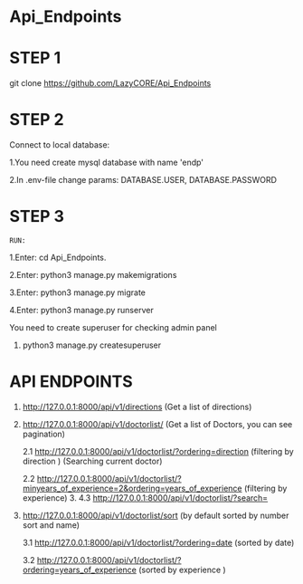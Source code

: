 # Api_Endpoints

# STEP 1
  git clone https://github.com/LazyCORE/Api_Endpoints
  
# STEP 2
  Connect to local database:
  
  1.You need create mysql database with name 'endp'
  
  2.In .env-file change params: DATABASE.USER, DATABASE.PASSWORD
  
# STEP 3 
    RUN:
  1.Enter: cd Api_Endpoints.
  
  2.Enter: python3 manage.py makemigrations
  
  3.Enter: python3 manage.py migrate
  
  4.Enter: python3 manage.py runserver
  
  You need to create superuser for checking admin panel
  
  1. python3 manage.py createsuperuser
 
# API ENDPOINTS
1. http://127.0.0.1:8000/api/v1/directions (Get a list of directions)


2. http://127.0.0.1:8000/api/v1/doctorlist/ (Get a list of Doctors, you can see pagination)

    2.1 http://127.0.0.1:8000/api/v1/doctorlist/?ordering=direction (filtering by direction )  (Searching current doctor)
  
    2.2 http://127.0.0.1:8000/api/v1/doctorlist/?minyears_of_experience=2&ordering=years_of_experience (filtering by experience)
    3.
    4.3 http://127.0.0.1:8000/api/v1/doctorlist/?search=<doctor name>
  
  
3. http://127.0.0.1:8000/api/v1/doctorlist/sort (by default sorted by number sort and name)

    3.1 http://127.0.0.1:8000/api/v1/doctorlist/?ordering=date (sorted by date)
  
    3.2 http://127.0.0.1:8000/api/v1/doctorlist/?ordering=years_of_experience (sorted by experience )
